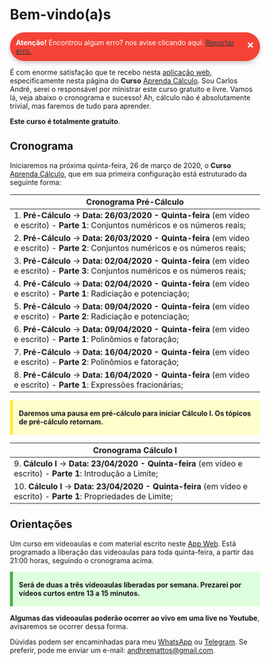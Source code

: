 # **Bem-vindo(a)s**

<style>
p.combinado:first-letter { 
	color: #F5843A; 
	font-size:xx-large; 
}

.button {
  border-radius: 20px;
  background-color: #009688;
  border: none;
  color: #FFFFFF;
  text-align: center;
  font-size: 15px;
  padding: 10px;
  width: 150px;
  transition: all 0.5s;
  cursor: pointer;
  margin: 5px;
}


.button span {
  cursor: pointer;
  display: inline-block;
  position: relative;
  transition: 0.5s;
}

.button span:after {
  content: '\00bb';
  position: absolute;
  opacity: 0;
  top: 0;
  right: -20px;
  transition: 0.5s;
}

.button:hover span {
  padding-right: 25px;
}

.button:hover span:after {
  opacity: 1;
  right: 0;
}	

/** AVISOS **/
.card {
  box-shadow: 0 4px 8px 0 rgba(0,0,0,0.2);
  transition: 0.3s;
  border-radius: 50px;
}

.card:hover {
  box-shadow: 0 8px 16px 0 rgba(0,0,0,0.2);
}

.alert {
  padding: 12px;
  background-color: #f44336;
  color: white;
  border-radius: 50px;
}

.success {
  padding: 12px;
  background-color: #6BBD6E;
  color: white;
  border-radius: 50px;
}

.info {
  padding: 12px;
  background-color: #47A8F5;
  color: white;
  border-radius: 50px;
}

.warning {
  padding: 12px;
  background-color: #FFAA2C;
  color: white;
  border-radius: 50px;
}

.closebtn {
  margin-left: 25px;
  color: white;
  font-weight: bold;
  float: right;
  font-size: 22px;
  line-height: 25px;
  cursor: pointer;
  transition: 0.3s;
}

.closebtn:hover {
  color: black;
}

/** ANOTAÇÕES **/

.atencao {
  background-color: #ffdddd;
  border-left: 6px solid #f44336;
  margin-bottom: 15px;
  padding: 4px 12px;
}

.sucesso {
  background-color: #ddffdd;
  border-left: 6px solid #4CAF50;
  margin-bottom: 15px;
  padding: 4px 12px;
}

.informacao {
  background-color: #e7f3fe;
  border-left: 6px solid #2196F3;
  margin-bottom: 15px;
  padding: 4px 12px;
}


.atento {
  background-color: #ffffcc;
  border-left: 6px solid #ffeb3b;
  margin-bottom: 15px;
  padding: 4px 12px;
}
</style>

<div class="card">
<div class="alert">
  <span class="closebtn" onclick="this.parentElement.style.display='none';">&times;</span> 
  <strong>Atenção!</strong> Encontrou algum erro? nos avise clicando aqui: <a href="https://api.whatsapp.com/send?1=pt_BR&phone=5575991940520"><span style="color:#20434F"> Reportar erro.</a>
</div>
</div>

É com enorme satisfação que te recebo nesta [aplicação web](https://www.2dados.com), especificamente nesta página do **Curso** [Aprenda Cálculo](https://www.2dados.com/aprendacalculo). Sou Carlos André, serei o responsável por ministrar este curso gratuito e livre. Vamos lá, veja abaixo o cronograma e sucesso! Ah, cálculo não é absolutamente trivial, mas faremos de tudo para aprender. 

**Este curso é totalmente gratuito**. 

## **Cronograma**

Iniciaremos na próxima quinta-feira, 26 de março de 2020, o **Curso** [Aprenda Cálculo](https://www.2dados.com/aprendacalculo), que em sua primeira configuração está estruturado da seguinte forma: 


| Cronograma Pré-Cálculo |
|------|
| 1. **Pré-Cálculo** -> **Data: 26/03/2020 - Quinta-feira** (em vídeo e escrito) - **Parte 1**: Conjuntos numéricos e os números reais; |
| 2. **Pré-Cálculo** -> **Data: 26/03/2020 - Quinta-feira** (em vídeo e escrito) - **Parte 2**: Conjuntos numéricos e os números reais; |
| 3. **Pré-Cálculo** -> **Data: 02/04/2020 - Quinta-feira** (em vídeo e escrito) - **Parte 3**: Conjuntos numéricos e os números reais; |
| 4. **Pré-Cálculo** -> **Data: 02/04/2020 - Quinta-feira** (em vídeo e escrito) - **Parte 1**: Radiciação e potenciação; |
| 5. **Pré-Cálculo** -> **Data: 09/04/2020 - Quinta-feira** (em vídeo e escrito) - **Parte 2**: Radiciação e potenciação; |
| 6. **Pré-Cálculo** -> **Data: 09/04/2020 - Quinta-feira** (em vídeo e escrito) - **Parte 1**: Polinômios e fatoração; |
| 7. **Pré-Cálculo** -> **Data: 16/04/2020 - Quinta-feira** (em vídeo e escrito) - **Parte 2**: Polinômios e fatoração; |
| 8. **Pré-Cálculo** -> **Data: 16/04/2020 - Quinta-feira** (em vídeo e escrito) - **Parte 1**: Expressões fracionárias; |

<div class="atento">
  <p><strong>Daremos uma pausa em pré-cálculo para iniciar Cálculo I. Os tópicos de pré-cálculo retornam. </strong></p>
</div>

| Cronograma Cálculo I |
|------|
| 9. **Cálculo I** -> **Data: 23/04/2020 - Quinta-feira** (em vídeo e escrito) - **Parte 1**: Introdução a Limite; | 
| 10. **Cálculo I** -> **Data: 23/04/2020 - Quinta-feira** (em vídeo e escrito) - **Parte 1**: Propriedades de Limite; |


## **Orientações**

Um curso em videoaulas e com material escrito neste [App Web](https://www.2dados.com). Está programado a liberação das videoaulas para toda quinta-feira, a partir das 21:00 horas, seguindo o cronograma acima. 

<div class="sucesso">
  <p><strong>Será de duas a três videoaulas liberadas por semana. Prezarei por vídeos curtos entre 13 a 15 minutos. </strong></p>
</div>


**Algumas das videoaulas poderão ocorrer ao vivo em uma live no Youtube**, avisaremos se ocorrer dessa forma.

Dúvidas podem ser encaminhadas para meu [WhatsApp](https://api.whatsapp.com/send?1=pt_BR&phone=5575991940520) ou [Telegram](https://t.me/dhematos). Se preferir, pode me enviar um e-mail: andhremattos@gmail.com.